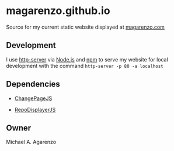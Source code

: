 # magarenzo.github.io

Source for my current static website displayed at [magarenzo.com](https://magarenzo.com)

## Development

I use [http-server](https://www.npmjs.com/package/http-server) via [Node.js](https://nodejs.org/en/) and [npm](https://www.npmjs.com/) to serve my website for local development with the command `http-server -p 80 -a localhost`

## Dependencies

* [ChangePageJS](https://github.com/magarenzo/ChangePageJS)

* [RepoDisplayerJS](https://github.com/magarenzo/RepoDisplayerJS)

## Owner

Michael A. Agarenzo
